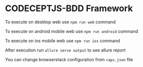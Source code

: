 # CODECEPTJS-BDD Framework

To execute on desktop web use `npm run web` command

To execute on android mobile web use `npm run android` command

To execute on ios mobile web use `npm run ios` command

After execution run `allure serve output` to see allure report

You can change browserstack configuration from `caps.json` file 
